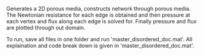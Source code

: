 Generates a 2D porous media, constructs network through porous media. The Newtonian resistance for each edge is obtained and then pressure at each vertex and flux along each edge is solved for. Finally pressure and flux are plotted through out domain.

To run, save all files in one folder and run 'master_disordered_doc.mat'. All explaination and code break down is given in 'master_disordered_doc.mat'.
